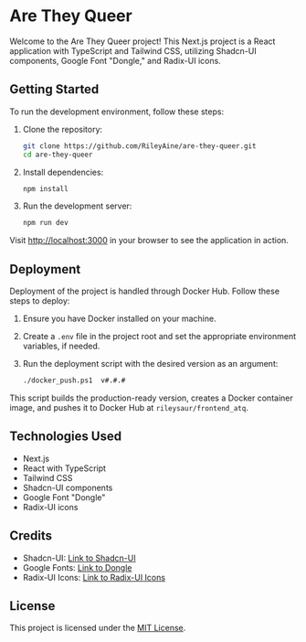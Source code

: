 # Are They Queer

Welcome to the Are They Queer project! This Next.js project is a React application with TypeScript and Tailwind CSS, utilizing Shadcn-UI components, Google Font "Dongle," and Radix-UI icons.

## Getting Started

To run the development environment, follow these steps:

1. Clone the repository:

   ```bash
   git clone https://github.com/RileyAine/are-they-queer.git
   cd are-they-queer
   ```

2. Install dependencies:

   ```bash
   npm install
   ```

3. Run the development server:
   ```bash
   npm run dev
   ```

Visit [http://localhost:3000](http://localhost:3000) in your browser to see the application in action.

## Deployment

Deployment of the project is handled through Docker Hub. Follow these steps to deploy:

1. Ensure you have Docker installed on your machine.

2. Create a `.env` file in the project root and set the appropriate environment variables, if needed.

3. Run the deployment script with the desired version as an argument:
   ```bash
   ./docker_push.ps1  v#.#.#
   ```

This script builds the production-ready version, creates a Docker container image, and pushes it to Docker Hub at `rileysaur/frontend_atq`.

## Technologies Used

- Next.js
- React with TypeScript
- Tailwind CSS
- Shadcn-UI components
- Google Font "Dongle"
- Radix-UI icons

## Credits

- Shadcn-UI: [Link to Shadcn-UI](https://ui.shadcn.com/)
- Google Fonts: [Link to Dongle](https://fonts.google.com/specimen/Dongle)
- Radix-UI Icons: [Link to Radix-UI Icons](https://icons.radix-ui.com)

## License

This project is licensed under the [MIT License](LICENSE).
